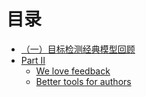 # 目录

* [（一）目标检测经典模型回顾](part1/README.md)
* [Part II](part2/README.md)
    * [We love feedback](part2/feedback_please.md)
    * [Better tools for authors](part2/better_tools.md)
